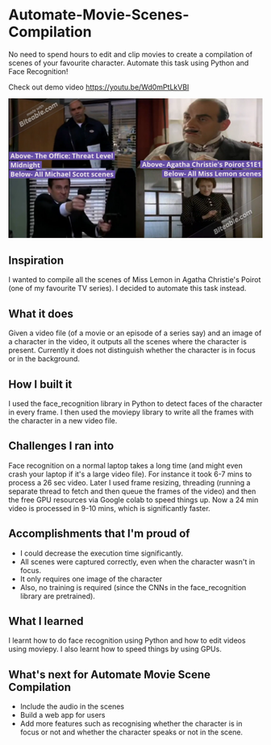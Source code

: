 # Automate-Movie-Scenes-Compilation
No need to spend hours to edit and clip movies to create a compilation of scenes of your favourite character. Automate this task using Python and Face Recognition!

Check out demo video https://youtu.be/Wd0mPtLkVBI

![Original Video (above) vs Scene Compilation generated (below)](https://github.com/amaj8/Automate-Movie-Scenes-Compilation/blob/main/Original%20video%20(above)%20vs%20scene%20compilation%20generated%20(below).png)

## Inspiration
I wanted to compile all the scenes of Miss Lemon in Agatha Christie's Poirot (one of my favourite TV series). I decided to automate this task instead.

## What it does
Given a video file (of a movie or an episode of a series say) and an image of a character in the video, it outputs all the scenes where the character is present. 
Currently it does not distinguish whether the character is in focus or in the background.

## How I built it
I used the face_recognition library in Python to detect faces of the character in every frame. I then used the moviepy library to write all the frames with the character in a new video file. 

## Challenges I ran into
Face recognition on a normal laptop takes a long time (and might even crash your laptop if it's a large video file). For instance it took 6-7 mins to process a 26 sec video. 
Later I used frame resizing, threading (running a separate thread to fetch and then queue the frames of the video) and then the free GPU resources via Google colab to speed things up. Now a 24 min video is processed in 9-10 mins, which is significantly faster.

## Accomplishments that I'm proud of
* I could decrease the execution time significantly. 
* All scenes were captured correctly, even when the character wasn't in focus. 
* It only requires one image of the character
* Also, no training is required (since the CNNs in the face_recognition library are pretrained).

## What I learned
I learnt how to do face recognition using Python and how to edit videos using moviepy. I also learnt how to speed things by using GPUs.

## What's next for Automate Movie Scene Compilation
* Include the audio in the scenes
* Build a web app for users 
* Add more features such as recognising whether the character is in focus or not and whether the character speaks or not in the scene.
